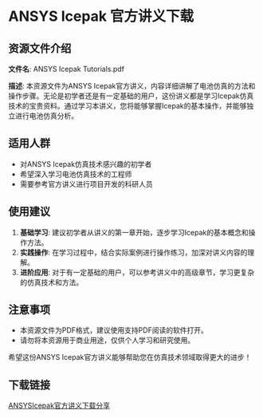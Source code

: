 # ANSYS Icepak 官方讲义下载

## 资源文件介绍

**文件名**: ANSYS Icepak Tutorials.pdf

**描述**: 本资源文件为ANSYS Icepak官方讲义，内容详细讲解了电池仿真的方法和操作步骤。无论是初学者还是有一定基础的用户，这份讲义都是学习Icepak仿真技术的宝贵资料。通过学习本讲义，您将能够掌握Icepak的基本操作，并能够独立进行电池仿真分析。

## 适用人群

- 对ANSYS Icepak仿真技术感兴趣的初学者
- 希望深入学习电池仿真技术的工程师
- 需要参考官方讲义进行项目开发的科研人员

## 使用建议

1. **基础学习**: 建议初学者从讲义的第一章开始，逐步学习Icepak的基本概念和操作方法。
2. **实践操作**: 在学习过程中，结合实际案例进行操作练习，加深对讲义内容的理解。
3. **进阶应用**: 对于有一定基础的用户，可以参考讲义中的高级章节，学习更复杂的仿真技术和方法。

## 注意事项

- 本资源文件为PDF格式，建议使用支持PDF阅读的软件打开。
- 请勿将本资源用于商业用途，仅供个人学习和研究使用。

希望这份ANSYS Icepak官方讲义能够帮助您在仿真技术领域取得更大的进步！

## 下载链接

[ANSYSIcepak官方讲义下载分享](https://pan.quark.cn/s/998c210bd4f6)